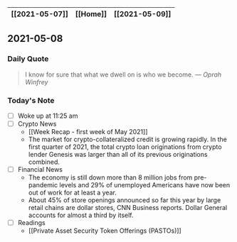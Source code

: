 | [[2021-05-07]] | [[Home]] | [[2021-05-09]] |
| :------------: | :------: | :------------: |

## 2021-05-08 

### Daily Quote
> I know for sure that what we dwell on is who we become.
> &mdash; <cite>Oprah Winfrey</cite>

### Today's Note
- [ ] Woke up at 11:25 am
- [ ] Crypto News
	- [[Week Recap - first week of May 2021]]
	- The market for crypto-collateralized credit is growing rapidly. In the first quarter of 2021, the total crypto loan originations from crypto lender Genesis was larger than all of its previous originations combined.
- [ ] Financial News
	- The economy is still down more than 8 million jobs from pre-pandemic levels and 29% of unemployed Americans have now been out of work for at least a year.
	- About 45% of store openings announced so far this year by large retail chains are dollar stores, CNN Business reports. Dollar General accounts for almost a third by itself.
- [ ] Readings
	- [[Private Asset Security Token Offerings (PASTOs)]]
